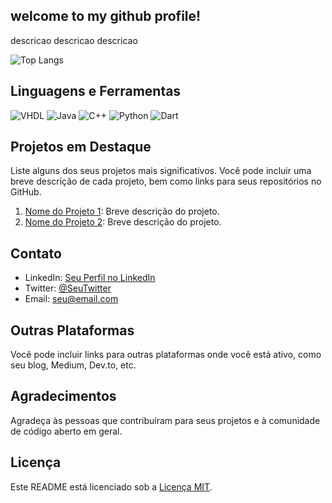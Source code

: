 ## welcome to my github profile!

descricao descricao descricao 

![Top Langs](https://github-readme-stats.vercel.app/api/top-langs/?username=manuguse&layout=donut&theme=radical)

## Linguagens e Ferramentas

![VHDL](https://img.shields.io/badge/-VHDL-blue?style=for-the-badge&logo=VHDL&logoColor=white)
![Java](https://img.shields.io/badge/-Java-red?style=for-the-badge&logo=java&logoColor=white)
![C++](https://img.shields.io/badge/-C++-blue?style=for-the-badge&logo=c%2B%2B&logoColor=white)
![Python](https://img.shields.io/badge/-Python-yellow?style=for-the-badge&logo=python&logoColor=white)
![Dart](https://img.shields.io/badge/-Dart-blue?style=for-the-badge&logo=dart&logoColor=white)

## Projetos em Destaque

Liste alguns dos seus projetos mais significativos. Você pode incluir uma breve descrição de cada projeto, bem como links para seus repositórios no GitHub.

1. [Nome do Projeto 1](link_para_projeto_1): Breve descrição do projeto.
2. [Nome do Projeto 2](link_para_projeto_2): Breve descrição do projeto.



## Contato

- LinkedIn: [Seu Perfil no LinkedIn](link_para_perfil_no_linkedin)
- Twitter: [@SeuTwitter](link_para_perfil_no_twitter)
- Email: seu@email.com

## Outras Plataformas

Você pode incluir links para outras plataformas onde você está ativo, como seu blog, Medium, Dev.to, etc.

## Agradecimentos

Agradeça às pessoas que contribuíram para seus projetos e à comunidade de código aberto em geral.

## Licença

Este README está licenciado sob a [Licença MIT](link_para_licenca).

